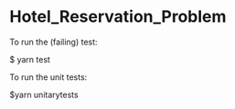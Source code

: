 # Hotel_Reservation_Problem

To run the (failing) test:

$ yarn test

To run the unit tests:

$yarn unitarytests
